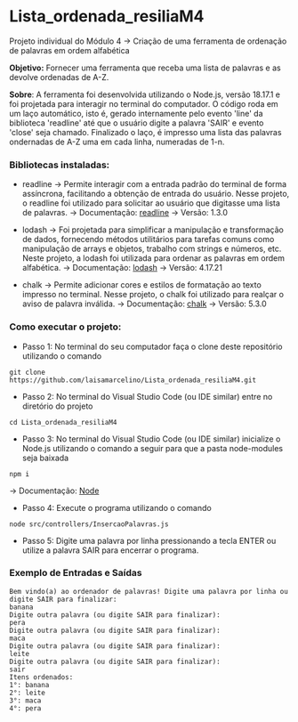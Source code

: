 # Lista_ordenada_resiliaM4
Projeto individual do Módulo 4 -> Criação de uma ferramenta de ordenação de palavras em ordem alfabética

**Objetivo:** Fornecer uma ferramenta que receba uma lista de palavras e as devolve ordenadas de A-Z. 

**Sobre**: A ferramenta foi desenvolvida utilizando o Node.js, versão 18.17.1 e foi projetada para interagir no terminal do computador. O código roda em um laço automático, isto é, gerado internamente pelo evento 'line' da biblioteca 'readline' até que o usuário digite a palavra 'SAIR' e evento 'close' seja chamado. Finalizado o laço, é impresso uma lista das palavras ondernadas de A-Z uma em cada linha, numeradas de 1-n.

### Bibliotecas instaladas:

* readline -> Permite interagir com a entrada padrão do terminal de forma assíncrona, facilitando a obtenção de entrada do usuário. Nesse projeto, o readline foi utilizado para solicitar ao usuário que digitasse uma lista de palavras.
 -> Documentação: [readline](https://nodejs.org/api/readline.html)
 -> Versão: 1.3.0

* lodash -> Foi projetada para simplificar a manipulação e transformação de dados, fornecendo métodos utilitários para tarefas comuns como manipulação de arrays e objetos, trabalho com strings e números, etc. Neste projeto, a lodash foi utilizada para ordenar as palavras em ordem alfabética. 
-> Documentação: [lodash](https://lodash.com/docs/4.17.15)
-> Versão: 4.17.21

* chalk -> Permite adicionar cores e estilos de formatação ao texto impresso no terminal. Nesse projeto, o chalk foi utilizado para realçar o aviso de palavra inválida.
-> Documentação: [chalk](https://www.npmjs.com/package/chalk)
-> Versão: 5.3.0

### Como executar o projeto:

* Passo 1: No terminal do seu computador faça o clone deste repositório utilizando o comando  
```
git clone https://github.com/laisamarcelino/Lista_ordenada_resiliaM4.git
```

* Passo 2: No terminal do Visual Studio Code (ou IDE similar) entre no diretório do projeto 
```
cd Lista_ordenada_resiliaM4
``` 

* Passo 3: No terminal do Visual Studio Code (ou IDE similar) inicialize o Node.js utilizando o comando a seguir para que a pasta node-modules seja baixada
``` 
npm i 
``` 
-> Documentação: [Node](https://docs.npmjs.com/cli/v9/commands/npm-init)

* Passo 4: Execute o programa utilizando o comando 
```
node src/controllers/InsercaoPalavras.js
```

* Passo 5: Digite uma palavra por linha pressionando a tecla ENTER ou utilize a palavra SAIR para encerrar o programa.

### Exemplo de Entradas e Saídas

```
Bem vindo(a) ao ordenador de palavras! Digite uma palavra por linha ou digite SAIR para finalizar: 
banana
Digite outra palavra (ou digite SAIR para finalizar): 
pera
Digite outra palavra (ou digite SAIR para finalizar): 
maca
Digite outra palavra (ou digite SAIR para finalizar): 
leite
Digite outra palavra (ou digite SAIR para finalizar): 
sair
Itens ordenados: 
1°: banana
2°: leite
3°: maca
4°: pera
```